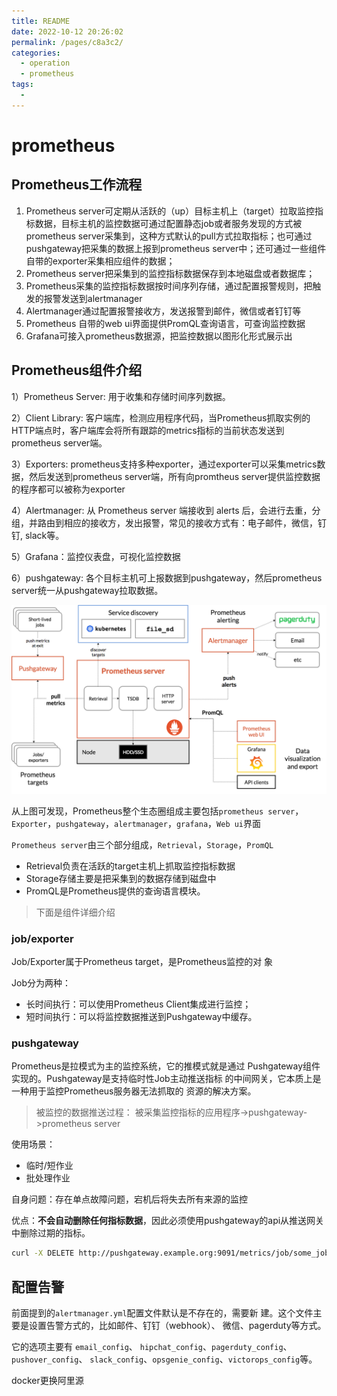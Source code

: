 ```yaml
---
title: README
date: 2022-10-12 20:26:02
permalink: /pages/c8a3c2/
categories:
  - operation
  - prometheus
tags:
  - 
---
```

# prometheus

## Prometheus工作流程
1. Prometheus server可定期从活跃的（up）目标主机上（target）拉取监控指标数据，目标主机的监控数据可通过配置静态job或者服务发现的方式被prometheus server采集到，这种方式默认的pull方式拉取指标；也可通过pushgateway把采集的数据上报到prometheus server中；还可通过一些组件自带的exporter采集相应组件的数据；
2. Prometheus server把采集到的监控指标数据保存到本地磁盘或者数据库；
3. Prometheus采集的监控指标数据按时间序列存储，通过配置报警规则，把触发的报警发送到alertmanager
4. Alertmanager通过配置报警接收方，发送报警到邮件，微信或者钉钉等
5. Prometheus 自带的web ui界面提供PromQL查询语言，可查询监控数据
6. Grafana可接入prometheus数据源，把监控数据以图形化形式展示出

## Prometheus组件介绍

1）Prometheus Server: 用于收集和存储时间序列数据。

2）Client Library: 客户端库，检测应用程序代码，当Prometheus抓取实例的HTTP端点时，客户端库会将所有跟踪的metrics指标的当前状态发送到prometheus server端。

3）Exporters: prometheus支持多种exporter，通过exporter可以采集metrics数据，然后发送到prometheus server端，所有向promtheus server提供监控数据的程序都可以被称为exporter

4）Alertmanager: 从 Prometheus server 端接收到 alerts 后，会进行去重，分组，并路由到相应的接收方，发出报警，常见的接收方式有：电子邮件，微信，钉钉, slack等。

5）Grafana：监控仪表盘，可视化监控数据

6）pushgateway: 各个目标主机可上报数据到pushgateway，然后prometheus server统一从pushgateway拉取数据。


![](./img/architecture.png)


从上图可发现，Prometheus整个生态圈组成主要包括`prometheus server`，`Exporter`，`pushgateway`，`alertmanager`，`grafana`，`Web ui`界面

`Prometheus server`由三个部分组成，`Retrieval`，`Storage`，`PromQL`

- Retrieval负责在活跃的target主机上抓取监控指标数据
- Storage存储主要是把采集到的数据存储到磁盘中
- PromQL是Prometheus提供的查询语言模块。

> 下面是组件详细介绍

### job/exporter

Job/Exporter属于Prometheus target，是Prometheus监控的对
象

Job分为两种：
- 长时间执行：可以使用Prometheus Client集成进行监控；
- 短时间执行：可以将监控数据推送到Pushgateway中缓存。

### pushgateway

Prometheus是拉模式为主的监控系统，它的推模式就是通过
Pushgateway组件实现的。Pushgateway是支持临时性Job主动推送指标
的中间网关，它本质上是一种用于监控Prometheus服务器无法抓取的
资源的解决方案。

> 被监控的数据推送过程：
被采集监控指标的应用程序->pushgateway->prometheus server

使用场景：
- 临时/短作业
- 批处理作业

自身问题：存在单点故障问题，宕机后将失去所有来源的监控

优点：**不会自动删除任何指标数据**，因此必须使用pushgateway的api从推送网关中删除过期的指标。
```bash
curl -X DELETE http://pushgateway.example.org:9091/metrics/job/some_job/instance/some_instance
```


## 配置告警

前面提到的`alertmanager.yml`配置文件默认是不存在的，需要新
建。这个文件主要是设置告警方式的，比如邮件、钉钉（webhook）、
微信、pagerduty等方式。

它的选项主要有 `email_config`、
`hipchat_config`、`pagerduty_config`、`pushover_config`、
`slack_config`、`opsgenie_config`、`victorops_config`等。

docker更换阿里源




